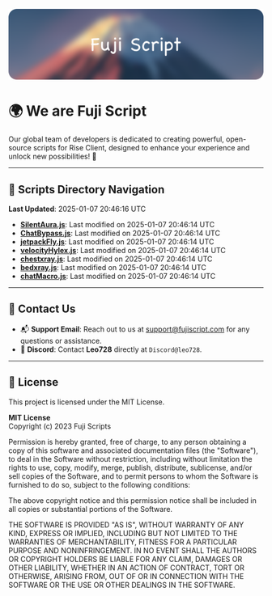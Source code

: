 ![Banner](.github/b.webp)

# 🌍 **We are Fuji Script**

Our global team of developers is dedicated to creating powerful, open-source scripts for Rise Client, designed to enhance your experience and unlock new possibilities! 🌟

---
<!-- SCRIPTS_NAVIGATION_START -->
## 📂 **Scripts Directory Navigation**

**Last Updated**: 2025-01-07 20:46:16 UTC

- **[SilentAura.js](scripts/SilentAura.js)**: Last modified on 2025-01-07 20:46:14 UTC
- **[ChatBypass.js](scripts/ChatBypass.js)**: Last modified on 2025-01-07 20:46:14 UTC
- **[jetpackFly.js](scripts/jetpackFly.js)**: Last modified on 2025-01-07 20:46:14 UTC
- **[velocityHylex.js](scripts/velocityHylex.js)**: Last modified on 2025-01-07 20:46:14 UTC
- **[chestxray.js](scripts/chestxray.js)**: Last modified on 2025-01-07 20:46:14 UTC
- **[bedxray.js](scripts/bedxray.js)**: Last modified on 2025-01-07 20:46:14 UTC
- **[chatMacro.js](scripts/chatMacro.js)**: Last modified on 2025-01-07 20:46:14 UTC

<!-- SCRIPTS_NAVIGATION_END -->

---

## 💬 **Contact Us**  
- 📬 **Support Email**: Reach out to us at [support@fujiscript.com](mailto:support@fujiscript.com) for any questions or assistance.  
- 💬 **Discord**: Contact **Leo728** directly at `Discord@leo728`.

---

## 📜 **License**

This project is licensed under the MIT License.  

**MIT License**  
Copyright (c) 2023 Fuji Scripts  

Permission is hereby granted, free of charge, to any person obtaining a copy of this software and associated documentation files (the "Software"), to deal in the Software without restriction, including without limitation the rights to use, copy, modify, merge, publish, distribute, sublicense, and/or sell copies of the Software, and to permit persons to whom the Software is furnished to do so, subject to the following conditions:  

The above copyright notice and this permission notice shall be included in all copies or substantial portions of the Software.  

THE SOFTWARE IS PROVIDED "AS IS", WITHOUT WARRANTY OF ANY KIND, EXPRESS OR IMPLIED, INCLUDING BUT NOT LIMITED TO THE WARRANTIES OF MERCHANTABILITY, FITNESS FOR A PARTICULAR PURPOSE AND NONINFRINGEMENT. IN NO EVENT SHALL THE AUTHORS OR COPYRIGHT HOLDERS BE LIABLE FOR ANY CLAIM, DAMAGES OR OTHER LIABILITY, WHETHER IN AN ACTION OF CONTRACT, TORT OR OTHERWISE, ARISING FROM, OUT OF OR IN CONNECTION WITH THE SOFTWARE OR THE USE OR OTHER DEALINGS IN THE SOFTWARE.  
